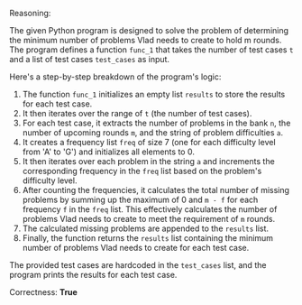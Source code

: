 Reasoning:

The given Python program is designed to solve the problem of determining the minimum number of problems Vlad needs to create to hold m rounds. The program defines a function `func_1` that takes the number of test cases `t` and a list of test cases `test_cases` as input.

Here's a step-by-step breakdown of the program's logic:

1.  The function `func_1` initializes an empty list `results` to store the results for each test case.
2.  It then iterates over the range of `t` (the number of test cases).
3.  For each test case, it extracts the number of problems in the bank `n`, the number of upcoming rounds `m`, and the string of problem difficulties `a`.
4.  It creates a frequency list `freq` of size 7 (one for each difficulty level from 'A' to 'G') and initializes all elements to 0.
5.  It then iterates over each problem in the string `a` and increments the corresponding frequency in the `freq` list based on the problem's difficulty level.
6.  After counting the frequencies, it calculates the total number of missing problems by summing up the maximum of 0 and `m - f` for each frequency `f` in the `freq` list. This effectively calculates the number of problems Vlad needs to create to meet the requirement of `m` rounds.
7.  The calculated missing problems are appended to the `results` list.
8.  Finally, the function returns the `results` list containing the minimum number of problems Vlad needs to create for each test case.

The provided test cases are hardcoded in the `test_cases` list, and the program prints the results for each test case.

Correctness: **True**